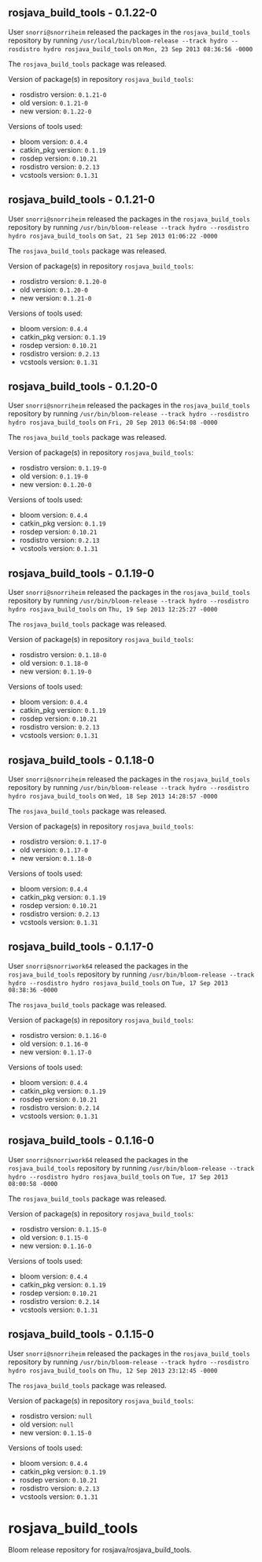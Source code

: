 ## rosjava_build_tools - 0.1.22-0

User `snorri@snorriheim` released the packages in the `rosjava_build_tools` repository by running `/usr/local/bin/bloom-release --track hydro --rosdistro hydro rosjava_build_tools` on `Mon, 23 Sep 2013 08:36:56 -0000`

The `rosjava_build_tools` package was released.

Version of package(s) in repository `rosjava_build_tools`:
- rosdistro version: `0.1.21-0`
- old version: `0.1.21-0`
- new version: `0.1.22-0`

Versions of tools used:
- bloom version: `0.4.4`
- catkin_pkg version: `0.1.19`
- rosdep version: `0.10.21`
- rosdistro version: `0.2.13`
- vcstools version: `0.1.31`


## rosjava_build_tools - 0.1.21-0

User `snorri@snorriheim` released the packages in the `rosjava_build_tools` repository by running `/usr/bin/bloom-release --track hydro --rosdistro hydro rosjava_build_tools` on `Sat, 21 Sep 2013 01:06:22 -0000`

The `rosjava_build_tools` package was released.

Version of package(s) in repository `rosjava_build_tools`:
- rosdistro version: `0.1.20-0`
- old version: `0.1.20-0`
- new version: `0.1.21-0`

Versions of tools used:
- bloom version: `0.4.4`
- catkin_pkg version: `0.1.19`
- rosdep version: `0.10.21`
- rosdistro version: `0.2.13`
- vcstools version: `0.1.31`


## rosjava_build_tools - 0.1.20-0

User `snorri@snorriheim` released the packages in the `rosjava_build_tools` repository by running `/usr/bin/bloom-release --track hydro --rosdistro hydro rosjava_build_tools` on `Fri, 20 Sep 2013 06:54:08 -0000`

The `rosjava_build_tools` package was released.

Version of package(s) in repository `rosjava_build_tools`:
- rosdistro version: `0.1.19-0`
- old version: `0.1.19-0`
- new version: `0.1.20-0`

Versions of tools used:
- bloom version: `0.4.4`
- catkin_pkg version: `0.1.19`
- rosdep version: `0.10.21`
- rosdistro version: `0.2.13`
- vcstools version: `0.1.31`


## rosjava_build_tools - 0.1.19-0

User `snorri@snorriheim` released the packages in the `rosjava_build_tools` repository by running `/usr/bin/bloom-release --track hydro --rosdistro hydro rosjava_build_tools` on `Thu, 19 Sep 2013 12:25:27 -0000`

The `rosjava_build_tools` package was released.

Version of package(s) in repository `rosjava_build_tools`:
- rosdistro version: `0.1.18-0`
- old version: `0.1.18-0`
- new version: `0.1.19-0`

Versions of tools used:
- bloom version: `0.4.4`
- catkin_pkg version: `0.1.19`
- rosdep version: `0.10.21`
- rosdistro version: `0.2.13`
- vcstools version: `0.1.31`


## rosjava_build_tools - 0.1.18-0

User `snorri@snorriheim` released the packages in the `rosjava_build_tools` repository by running `/usr/bin/bloom-release --track hydro --rosdistro hydro rosjava_build_tools` on `Wed, 18 Sep 2013 14:28:57 -0000`

The `rosjava_build_tools` package was released.

Version of package(s) in repository `rosjava_build_tools`:
- rosdistro version: `0.1.17-0`
- old version: `0.1.17-0`
- new version: `0.1.18-0`

Versions of tools used:
- bloom version: `0.4.4`
- catkin_pkg version: `0.1.19`
- rosdep version: `0.10.21`
- rosdistro version: `0.2.13`
- vcstools version: `0.1.31`


## rosjava_build_tools - 0.1.17-0

User `snorri@snorriwork64` released the packages in the `rosjava_build_tools` repository by running `/usr/bin/bloom-release --track hydro --rosdistro hydro rosjava_build_tools` on `Tue, 17 Sep 2013 08:38:36 -0000`

The `rosjava_build_tools` package was released.

Version of package(s) in repository `rosjava_build_tools`:
- rosdistro version: `0.1.16-0`
- old version: `0.1.16-0`
- new version: `0.1.17-0`

Versions of tools used:
- bloom version: `0.4.4`
- catkin_pkg version: `0.1.19`
- rosdep version: `0.10.21`
- rosdistro version: `0.2.14`
- vcstools version: `0.1.31`


## rosjava_build_tools - 0.1.16-0

User `snorri@snorriwork64` released the packages in the `rosjava_build_tools` repository by running `/usr/bin/bloom-release --track hydro --rosdistro hydro rosjava_build_tools` on `Tue, 17 Sep 2013 08:00:58 -0000`

The `rosjava_build_tools` package was released.

Version of package(s) in repository `rosjava_build_tools`:
- rosdistro version: `0.1.15-0`
- old version: `0.1.15-0`
- new version: `0.1.16-0`

Versions of tools used:
- bloom version: `0.4.4`
- catkin_pkg version: `0.1.19`
- rosdep version: `0.10.21`
- rosdistro version: `0.2.14`
- vcstools version: `0.1.31`


## rosjava_build_tools - 0.1.15-0

User `snorri@snorriheim` released the packages in the `rosjava_build_tools` repository by running `/usr/bin/bloom-release --track hydro --rosdistro hydro rosjava_build_tools` on `Thu, 12 Sep 2013 23:12:45 -0000`

The `rosjava_build_tools` package was released.

Version of package(s) in repository `rosjava_build_tools`:
- rosdistro version: `null`
- old version: `null`
- new version: `0.1.15-0`

Versions of tools used:
- bloom version: `0.4.4`
- catkin_pkg version: `0.1.19`
- rosdep version: `0.10.21`
- rosdistro version: `0.2.13`
- vcstools version: `0.1.31`


rosjava_build_tools
===================

Bloom release repository for rosjava/rosjava_build_tools.
